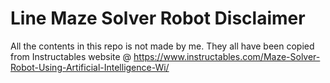 # Line Maze Solver Robot Disclaimer

All the contents in this repo is not made by me. 
They all have been copied from  Instructables website @ https://www.instructables.com/Maze-Solver-Robot-Using-Artificial-Intelligence-Wi/
